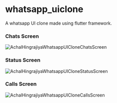 # whatsapp_uiclone

A whatsapp UI clone made using flutter framework.

### Chats Screen
![AchalHingrajiyaWhatsappUICloneChatsScreen](https://user-images.githubusercontent.com/67894945/148932534-9388c838-31b8-477f-8db9-f893b3b32671.png)
### Status Screen
![AchalHingrajiyaWhatsappUICloneStatusScreen](https://user-images.githubusercontent.com/67894945/148932631-ba7d9eb8-b1c4-4599-9222-34ef0f1f6bd6.png)
### Calls Screen
![AchalHingrajiyaWhatsappUICloneCallsScreen](https://user-images.githubusercontent.com/67894945/148932867-3a9f85fe-82a2-4372-be03-7381e42fe2eb.png)
